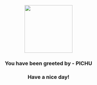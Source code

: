 <p align="center">
            <img src="https://raw.githubusercontent.com/PokeAPI/sprites/master/sprites/pokemon/172.png" width="150" height="150">
          </p>
          <h3 align="center">You have been greeted by - <b>PICHU</b></h3>
          <h3 align="center">Have a nice day!</h3>
